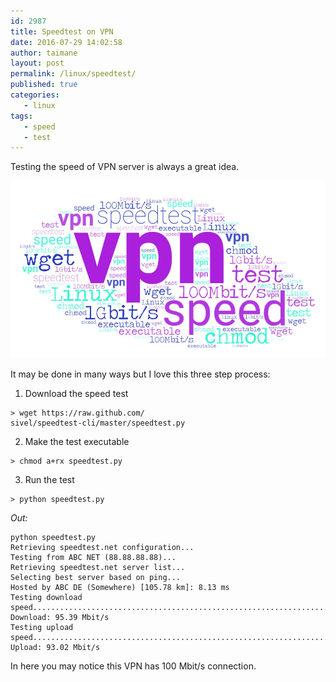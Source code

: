 ```yaml
---
id: 2987
title: Speedtest on VPN
date: 2016-07-29 14:02:58
author: taimane
layout: post
permalink: /linux/speedtest/
published: true
categories:
   - linux
tags:
   - speed
   - test
---
```

Testing the speed of VPN server is always a great idea.

![str](/wp-content/uploads/2020/11/vpn-speed-test.jpg)

It may be done in many ways but I love this three step process: 

1. Download the speed test 
```
> wget https://raw.github.com/
sivel/speedtest-cli/master/speedtest.py
```

2. Make the test executable
```
> chmod a+rx speedtest.py
```
3. Run the test
```
> python speedtest.py
```

*Out:*

```
python speedtest.py
Retrieving speedtest.net configuration...
Testing from ABC NET (88.88.88.88)...
Retrieving speedtest.net server list...
Selecting best server based on ping...
Hosted by ABC DE (Somewhere) [105.78 km]: 8.13 ms
Testing download speed................................................................................
Download: 95.39 Mbit/s
Testing upload speed................................................................................................
Upload: 93.02 Mbit/s
```
In here you may notice this VPN has 100 Mbit/s connection.
